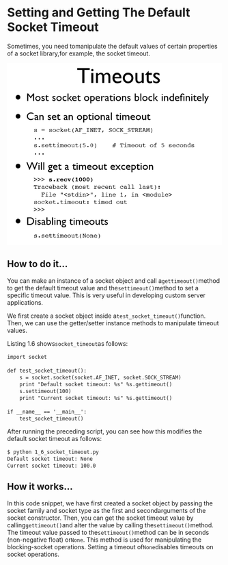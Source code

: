 # Setting and Getting The Default Socket Timeout

Sometimes, you need tomanipulate the default values of certain properties of a socket library,for example, the socket timeout.

![](/assets/timeout.PNG)

## How to do it...

You can make an instance of a socket object and call a`gettimeout()`method to get the default timeout value and the`settimeout()`method to set a specific timeout value. This is very useful in developing custom server applications.

We first create a socket object inside a`test_socket_timeout()`function. Then, we can use the getter/setter instance methods to manipulate timeout values.

Listing 1.6 shows`socket_timeout`as follows:

```
import socket

def test_socket_timeout():
    s = socket.socket(socket.AF_INET, socket.SOCK_STREAM)
    print "Default socket timeout: %s" %s.gettimeout()
    s.settimeout(100)
    print "Current socket timeout: %s" %s.gettimeout()    

if __name__ == '__main__':
    test_socket_timeout()
```

After running the preceding script, you can see how this modifies the default socket timeout as follows:

```
$ python 1_6_socket_timeout.py 
Default socket timeout: None
Current socket timeout: 100.0
```

## How it works...

In this code snippet, we have first created a socket object by passing the socket family and socket type as the first and secondarguments of the socket constructor. Then, you can get the socket timeout value by calling`gettimeout()`and alter the value by calling the`settimeout()`method. The timeout value passed to the`settimeout()`method can be in seconds \(non-negative float\) or`None`. This method is used for manipulating the blocking-socket operations. Setting a timeout of`None`disables timeouts on socket operations.

